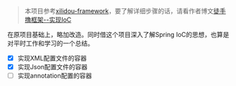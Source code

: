 > 本项目参考[xilidou-framework](https://github.com/diaozxin007/xilidou-framework)，要了解详细步骤的话，请看作者博文[徒手撸框架--实现IoC](https://diaozxin007.github.io/2018/01/08/spring-ioc/)
>

在原项目基础上，略加改造。同时借这个项目深入了解Spring IoC的思想，也算是对平时工作和学习的一个总结。

- [x] 实现XML配置文件的容器
- [x] 实现Json配置文件的容器
- [ ] 实现annotation配置的容器
